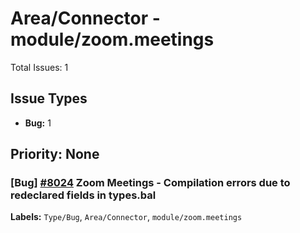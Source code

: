 # Area/Connector - module/zoom.meetings

Total Issues: 1

## Issue Types

- **Bug:** 1

## Priority: None

### [Bug] [#8024](https://github.com/ballerina-platform/ballerina-library/issues/8024) Zoom Meetings - Compilation errors due to redeclared fields  in types.bal
**Labels:** `Type/Bug`, `Area/Connector`, `module/zoom.meetings`

